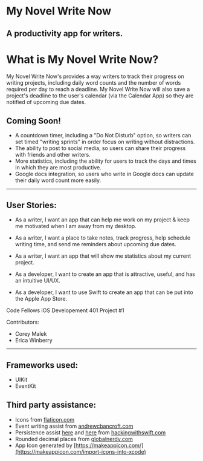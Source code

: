 # My Novel Write Now
## A productivity app for writers.

# What is My Novel Write Now?
My Novel Write Now's provides a way writers to track their progress on writing projects, including daily word counts and the number of words required per day to reach a deadline. My Novel Write Now will also save a project's deadline to the user's calendar (via the Calendar App) so they are notified of upcoming due dates.

## Coming Soon!
* A countdown timer, including a "Do Not Disturb" option, so writers can set timed "writing sprints" in order focus on writing without distractions.
* The ability to post to social media, so users can share their progress with friends and other writers.
* More statistics, including the ability for users to track the days and times in which they are most productive.
* Google docs integration, so users who write in Google docs can update their daily word count more easily.

---

## User Stories:
* As a writer, I want an app that can help me work on my project & keep me motivated when I am away from my desktop.
* As a writer, I want a place to take notes, track progress, help schedule writing time, and send me reminders about upcoming due dates.
* As a writer, I want an app that will show me statistics about my current project.

* As a developer, I want to create an app that is attractive, useful, and has an intuitive UI/UX.
* As a developer, I want to use Swift to create an app that can be put into the Apple App Store.


Code Fellows iOS Developement 401 Project #1

Contributors:

* Corey Malek
* Erica Winberry


---

## Frameworks used:

* UIKit
* EventKit

## Third party assistance:

* Icons from [flaticon.com](http://www.flaticon.com/)
* Event writing assist from [andrewcbancroft.com](https://www.andrewcbancroft.com/2016/06/02/creating-calendar-events-with-event-kit-and-swift/)
* Persistence assist [here](https://www.hackingwithswift.com/example-code/system/how-to-save-and-load-objects-with-nskeyedarchiver-and-nskeyedunarchiver) and [here](https://www.hackingwithswift.com/read/21/2/scheduling-notifications-unusernotificationcenter-and-unnotificationrequest) from [hackingwithswift.com](https://www.hackingwithswift.com/)
* Rounded decimal places from [globalnerdy.com](http://www.globalnerdy.com/2016/01/26/better-to-be-roughly-right-than-precisely-wrong-rounding-numbers-with-swift/)
* App Icon generated by [https://makeappicon.com/](https://makeappicon.com/import-icons-into-xcode)
